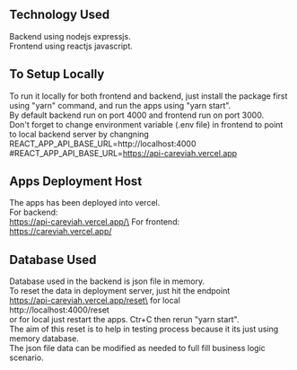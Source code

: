 ## Technology Used

Backend using nodejs expressjs.\
Frontend using reactjs javascript.

## To Setup Locally

To run it locally for both frontend and backend, just install the package first using "yarn" command, and run the apps using "yarn start".\
By default backend run on port 4000 and frontend run on port 3000.\
Don't forget to change environment variable (.env file) in frontend to point to local backend server by changning\
REACT_APP_API_BASE_URL=http://localhost:4000\
#REACT_APP_API_BASE_URL=https://api-careviah.vercel.app

## Apps Deployment Host

The apps has been deployed into vercel.\
For backend:\
https://api-careviah.vercel.app/\
For frontend:\
https://careviah.vercel.app/

## Database Used

Database used in the backend is json file in memory.\
To reset the data in deployment server, just hit the endpoint\
https://api-careviah.vercel.app/reset\
for local\
http://localhost:4000/reset\
or for local just restart the apps. Ctr+C then rerun "yarn start".\
The aim of this reset is to help in testing process because it its just using memory database.\
The json file data can be modified as needed to full fill business logic scenario.
